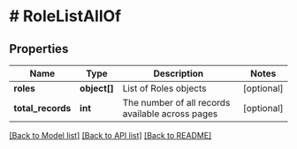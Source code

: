 # # RoleListAllOf

## Properties

Name | Type | Description | Notes
------------ | ------------- | ------------- | -------------
**roles** | **object[]** | List of Roles objects | [optional]
**total_records** | **int** | The number of all records available across pages | [optional]

[[Back to Model list]](../../README.md#models) [[Back to API list]](../../README.md#endpoints) [[Back to README]](../../README.md)
